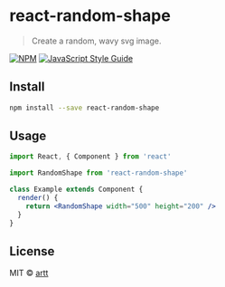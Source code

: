 # react-random-shape

> Create a random, wavy svg image.

[![NPM](https://img.shields.io/npm/v/react-random-shape.svg)](https://www.npmjs.com/package/react-random-shape) [![JavaScript Style Guide](https://img.shields.io/badge/code_style-standard-brightgreen.svg)](https://standardjs.com)

## Install

```bash
npm install --save react-random-shape
```

## Usage

```jsx
import React, { Component } from 'react'

import RandomShape from 'react-random-shape'

class Example extends Component {
  render() {
    return <RandomShape width="500" height="200" />
  }
}
```

## License

MIT © [artt](https://github.com/artt)
